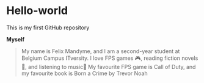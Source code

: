 # Hello-world
This is my first GitHub repository

**Myself**
>My name is Felix Mandyme, and I am a second-year student at Belgium Campus ITversity.
>I love FPS games 🎮, reading fiction novels📖, and listening to music🎵
>My favourite FPS game is Call of Duty, and my favourite book is Born a Crime by Trevor Noah
